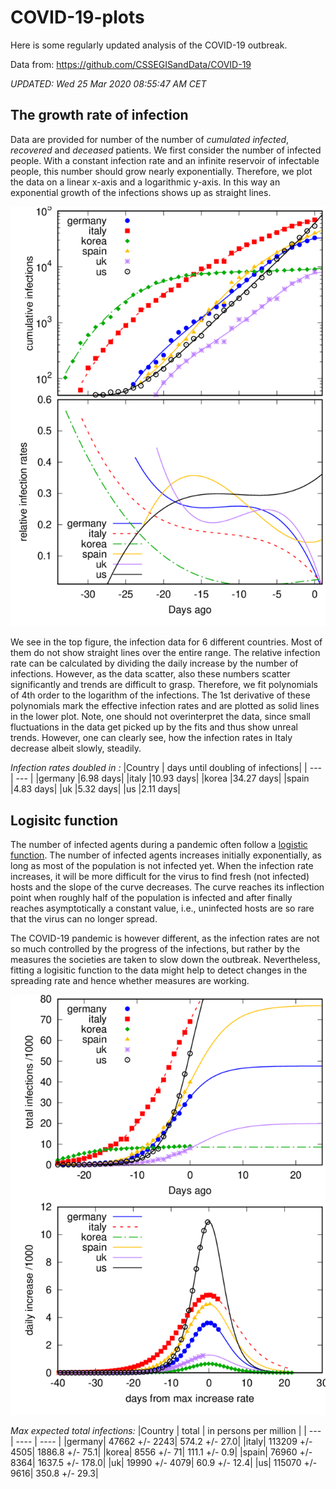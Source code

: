 


# COVID-19-plots

Here is some regularly updated analysis of the COVID-19 outbreak.

Data from: https://github.com/CSSEGISandData/COVID-19

 *UPDATED: Wed 25 Mar 2020 08:55:47 AM CET*

## The growth rate of infection


Data are provided for number of the number of _cumulated infected_, _recovered_ and _deceased_ patients.
We first consider the number of infected people. With a constant infection rate and an infinite
reservoir of infectable people,  this number should grow nearly exponentially. Therefore, we plot
the data on a linear x-axis and a logarithmic y-axis. In this way an exponential growth of the
infections shows up as straight lines. 

![Exponential development](plot-1.png)

We see in the top figure, the infection data for 6 different countries. Most of them do not show
straight lines over the entire range. The relative infection rate can be calculated by dividing the
daily increase by the number of infections. However, as the data scatter, also these numbers scatter
significantly and trends are difficult to grasp. Therefore, we fit polynomials of 4th order to the
logarithm of the infections. The 1st derivative of these polynomials mark the effective
infection rates and are plotted as solid lines in the lower plot. Note, one should not overinterpret
the data, since small fluctuations in the data get picked up by the fits and thus show unreal
trends. However, one can clearly see, how the infection rates in Italy decrease albeit slowly,
steadily.

*Infection rates doubled in :*
|Country | days until doubling of infections| 
| --- | --- |
|germany |6.98 days|
|italy |10.93 days|
|korea |34.27 days|
|spain |4.83 days|
|uk |5.32 days|
|us |2.11 days|



## Logisitc function
The number of infected agents during a pandemic often follow a [logistic function](https://en.wikipedia.org/wiki/Logistic_function).
The number of infected agents increases initially exponentially, as long as most of the population
is not infected yet. When the infection rate increases, it will be more difficult for the virus to
find fresh (not infected) hosts and the slope of the curve decreases. The curve reaches its
inflection point when roughly half of the population is infected and after finally reaches
asymptotically a constant value, i.e., uninfected hosts are so rare that the virus can no longer
spread. 

The COVID-19 pandemic is however different, as the infection rates are not so much controlled by the
progress of the infections, but rather by the measures the societies are taken to slow down the
outbreak. Nevertheless, fitting a logisitic function to the data might help to detect changes in the
spreading rate and hence whether measures are working.

![Logistic Curve](plot-3.png)

*Max expected total infections:*
|Country | total | in persons per million | 
| --- | ---- | ---- |
|germany| 47662 +/- 2243| 574.2 +/- 27.0|
|italy| 113209 +/- 4505| 1886.8 +/- 75.1|
|korea| 8556 +/- 71| 111.1 +/- 0.9|
|spain| 76960 +/- 8364| 1637.5 +/- 178.0|
|uk| 19990 +/- 4079| 60.9 +/- 12.4|
|us| 115070 +/- 9616| 350.8 +/- 29.3|

